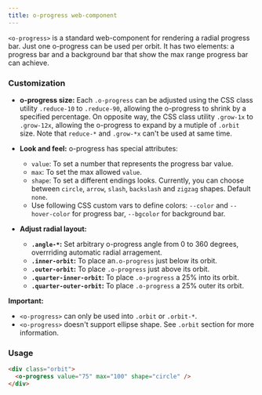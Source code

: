 ```yaml
---
title: o-progress web-component
---
```


`<o-progress>` is a standard web-component for rendering a radial progress bar. Just one o-progress can be used per orbit.
It has two elements: a progress bar and a background bar that show the max range progress bar can achieve.

### Customization
  
- **o-progress size:** Each `.o-progress` can be adjusted using the CSS class utility `.reduce-10` to `.reduce-90`, allowing the o-progress to shrink by a specified percentage. On opposite way, the CSS class utility `.grow-1x` to `.grow-12x`, allowing the o-progress to expand by a mutiple of `.orbit` size. Note that `reduce-*` and `.grow-*x` can't be used at same time.
  
- **Look and feel:** o-progress has special attributes: 
  - `value`: To set a number that represents the progress bar value.
  - `max`: To set the max allowed `value`.
  - `shape`: To set a different endings looks. Currently, you can choose between `circle`, `arrow`, `slash`, `backslash` and `zigzag` shapes. Default `none`.
  - Use following CSS custom vars to define colors: `--color` and `--hover-color` for progress bar, `--bgcolor` for background bar.

- **Adjust radial layout:**
  - **`.angle-*`:** Set arbitrary o-progress angle from 0 to 360 degrees, overrriding automatic radial arragement.
  - **`.inner-orbit`:** To place an`.o-progress` just below its orbit.
  - **`.outer-orbit`:** To place `.o-progress` just above its orbit.
  - **`.quarter-inner-orbit`:** To place `.o-progress` a 25% into its orbit.
  - **`.quarter-outer-orbit`:** To place `.o-progress` a 25% outer its orbit.
  
**Important:** 
  - `<o-progress>` can only be used into `.orbit` or `.orbit-*`.
  - `<o-progress>` doesn't support ellipse shape. See `.orbit` section for more information.

### Usage

```html
<div class="orbit"> 
  <o-progress value="75" max="100" shape="circle" />
</div>
```
